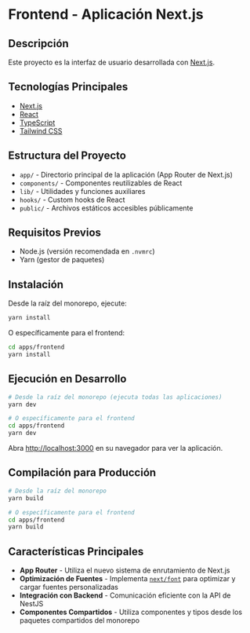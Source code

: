 # Frontend - Aplicación Next.js

## Descripción

Este proyecto es la interfaz de usuario desarrollada con [Next.js](https://nextjs.org).

## Tecnologías Principales

- [Next.js](https://nextjs.org)
- [React](https://reactjs.org)
- [TypeScript](https://www.typescriptlang.org)
- [Tailwind CSS](https://tailwindcss.com)

## Estructura del Proyecto

- `app/` - Directorio principal de la aplicación (App Router de Next.js)
- `components/` - Componentes reutilizables de React
- `lib/` - Utilidades y funciones auxiliares
- `hooks/` - Custom hooks de React
- `public/` - Archivos estáticos accesibles públicamente

## Requisitos Previos

- Node.js (versión recomendada en `.nvmrc`)
- Yarn (gestor de paquetes)

## Instalación

Desde la raíz del monorepo, ejecute:

```bash
yarn install
```

O específicamente para el frontend:

```bash
cd apps/frontend
yarn install
```

## Ejecución en Desarrollo

```bash
# Desde la raíz del monorepo (ejecuta todas las aplicaciones)
yarn dev

# O específicamente para el frontend
cd apps/frontend
yarn dev
```

Abra [http://localhost:3000](http://localhost:3000) en su navegador para ver la aplicación.

## Compilación para Producción

```bash
# Desde la raíz del monorepo
yarn build

# O específicamente para el frontend
cd apps/frontend
yarn build
```

## Características Principales

- **App Router** - Utiliza el nuevo sistema de enrutamiento de Next.js
- **Optimización de Fuentes** - Implementa [`next/font`](https://nextjs.org/docs/app/building-your-application/optimizing/fonts) para optimizar y cargar fuentes personalizadas
- **Integración con Backend** - Comunicación eficiente con la API de NestJS
- **Componentes Compartidos** - Utiliza componentes y tipos desde los paquetes compartidos del monorepo
